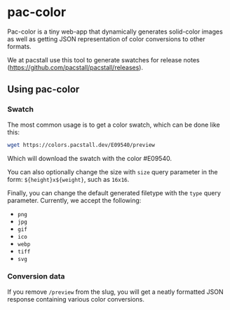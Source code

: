 # pac-color

Pac-color is a tiny web-app that dynamically generates solid-color images as well as getting JSON representation of color conversions to other formats.

We at pacstall use this tool to generate swatches for release notes (<https://github.com/pacstall/pacstall/releases>).

## Using pac-color

### Swatch

The most common usage is to get a color swatch, which can be done like this:

```bash
wget https://colors.pacstall.dev/E09540/preview
```

Which will download the swatch with the color #E09540.

You can also optionally change the size with `size` query parameter in the form: `${height}x${weight}`, such as `16x16`.

Finally, you can change the default generated filetype with the `type` query parameter. Currently, we accept the following:

* `png`
* `jpg`
* `gif`
* `ico`
* `webp`
* `tiff`
* `svg`

### Conversion data

If you remove `/preview` from the slug, you will get a neatly formatted JSON response containing various color conversions.
